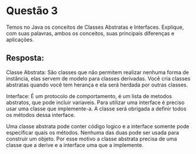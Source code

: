 # Questão 3
Temos no Java os conceitos de Classes Abstratas e Interfaces. Explique, com suas palavras, ambos os conceitos, suas principais diferenças e aplicações.
## Resposta:

Classe Abstrata: São classes que não permitem realizar nenhuma forma de instância, elas servem de modelo para classes derivadas. Você cria classes abstratas quando você tem herança e ela será herdada por outras classes.

Interface: É um protocolo de comportamento, é um lista de metodos abstratos, que pode incluir variaveis. Para utilizar uma interface é preciso usar uma classe que implemente-a. A classe será obrigada a definir todos os métodos dessa interface.


Uma classe abstrata pode conter código logico e a interface somente pode especificar quais os métodos. Nenhuma das duas pode ser usada para construir um objeto. Por esse motivo a classe abstrata precisa de uma classe que a derive e a interface uma que a implemente.
